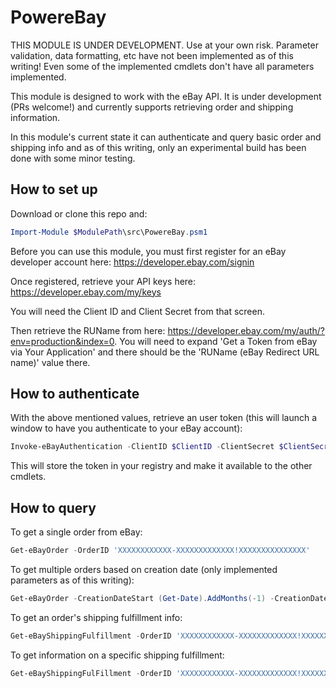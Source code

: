 # PowereBay

THIS MODULE IS UNDER DEVELOPMENT. Use at your own risk. Parameter validation, data formatting, etc have not been implemented as of this writing! Even some of the implemented cmdlets don't have all parameters implemented.

This module is designed to work with the eBay API. It is under development (PRs welcome!) and currently supports retrieving order and shipping information.

In this module's current state it can authenticate and query basic order and shipping info and as of this writing, only an experimental build has been done with some minor testing.

## How to set up
Download or clone this repo and:

```PowerShell
Import-Module $ModulePath\src\PowereBay.psm1
```

Before you can use this module, you must first register for an eBay developer account here: https://developer.ebay.com/signin

Once registered, retrieve your API keys here: https://developer.ebay.com/my/keys

You will need the Client ID and Client Secret from that screen.

Then retrieve the RUName from here: https://developer.ebay.com/my/auth/?env=production&index=0. You will need to expand 'Get a Token from eBay via Your Application' and there should be the 'RUName (eBay Redirect URL name)' value there.

## How to authenticate

With the above mentioned values, retrieve an user token (this will launch a window to have you authenticate to your eBay account):

```PowerShell
Invoke-eBayAuthentication -ClientID $ClientID -ClientSecret $ClientSecret -RUName $RUName
```

This will store the token in your registry and make it available to the other cmdlets.

## How to query

To get a single order from eBay:

```PowerShell
Get-eBayOrder -OrderID 'XXXXXXXXXXXX-XXXXXXXXXXXXX!XXXXXXXXXXXXXXX'
```

To get multiple orders based on creation date (only implemented parameters as of this writing):

```PowerShell
Get-eBayOrder -CreationDateStart (Get-Date).AddMonths(-1) -CreationDateEnd (Get-Date).AddMonths(-1).AddDays(3)
```

To get an order's shipping fulfillment info:

```PowerShell
Get-eBayShippingFulfillment -OrderID 'XXXXXXXXXXXX-XXXXXXXXXXXXX!XXXXXXXXXXXXXXX'
```

To get information on a specific shipping fulfillment:

```PowerShell
Get-eBayShippingFulFillment -OrderID 'XXXXXXXXXXXX-XXXXXXXXXXXXX!XXXXXXXXXXXXXXX' -FulfillmentID 'XXXXXXXXXXXXXXXXXXXXXX'
```